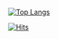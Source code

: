 [![Top Langs](https://github-readme-stats.vercel.app/api/top-langs/?username=Kim-Kwan-Ho)](https://github.com/anuraghazra/github-readme-stats)


[![Hits](https://hits.seeyoufarm.com/api/count/incr/badge.svg?url=https%3A%2F%2Fgithub.com%2FKim-Kwan-Ho&count_bg=%23C2F799&title_bg=%23555555&icon=&icon_color=%23E7E7E7&title=hits&edge_flat=false)](https://hits.seeyoufarm.com)

